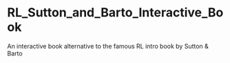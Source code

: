 # RL_Sutton_and_Barto_Interactive_Book
 An interactive book alternative to the famous RL intro book by Sutton & Barto
